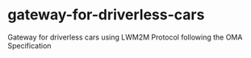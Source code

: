 # gateway-for-driverless-cars
Gateway for driverless cars using LWM2M Protocol following the OMA Specification 
